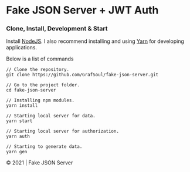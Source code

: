 # Fake JSON Server + JWT Auth

### Clone, Install, Development & Start

Install [NodeJS]. I also recommend installing and using [Yarn] for developing applications.

Below is a list of commands

```
// Clone the repository.
git clone https://github.com/GrafSoul/fake-json-server.git

// Go to the project folder.
cd fake-json-server

// Installing npm modules.
yarn install

// Starting local server for data.
yarn start

// Starting local server for authorization.
yarn auth

// Starting to generate data.
yarn gen
```

© 2021 | Fake JSON Server

[nodejs]: https://nodejs.org/
[yarn]: https://yarnpkg.com/
